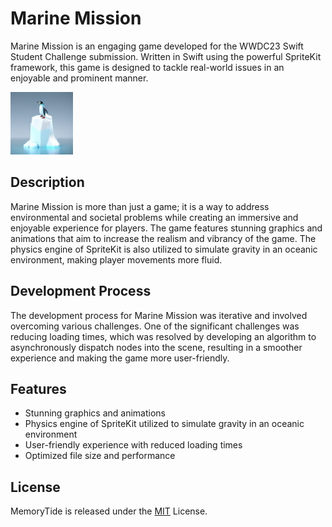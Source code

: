 # Marine Mission
Marine Mission is an engaging game developed for the WWDC23 Swift Student Challenge submission. Written in Swift using the powerful SpriteKit framework, this game is designed to tackle real-world issues in an enjoyable and prominent manner.

<img src="https://github.com/William-Laverty/Marine-Mission/blob/main/Marine%20Misson.swiftpm/Assets.xcassets/AppIcon.appiconset/AppIcon.png?raw=true" alt="Marine Mission" width="100" height="100" />

## Description
Marine Mission is more than just a game; it is a way to address environmental and societal problems while creating an immersive and enjoyable experience for players. The game features stunning graphics and animations that aim to increase the realism and vibrancy of the game. The physics engine of SpriteKit is also utilized to simulate gravity in an oceanic environment, making player movements more fluid.

## Development Process
The development process for Marine Mission was iterative and involved overcoming various challenges. One of the significant challenges was reducing loading times, which was resolved by developing an algorithm to asynchronously dispatch nodes into the scene, resulting in a smoother experience and making the game more user-friendly.

## Features
* Stunning graphics and animations
* Physics engine of SpriteKit utilized to simulate gravity in an oceanic environment
* User-friendly experience with reduced loading times
* Optimized file size and performance

## License
MemoryTide is released under the [MIT](https://opensource.org/license/mit/) License.
